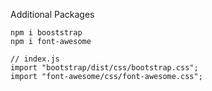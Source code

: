Additional Packages

```
npm i booststrap
npm i font-awesome

// index.js
import "bootstrap/dist/css/bootstrap.css";
import "font-awesome/css/font-awesome.css";

```
